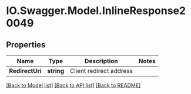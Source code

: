 # IO.Swagger.Model.InlineResponse20049
## Properties

Name | Type | Description | Notes
------------ | ------------- | ------------- | -------------
**RedirectUri** | **string** | Client redirect address | 

[[Back to Model list]](../README.md#documentation-for-models) [[Back to API list]](../README.md#documentation-for-api-endpoints) [[Back to README]](../README.md)

